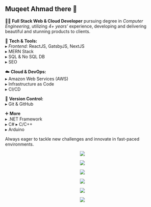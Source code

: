 ## Muqeet Ahmad there 👋

👨‍💻 **Full Stack Web & Cloud Developer** pursuing degree in _Computer Engineering_, utilizing _4+ years’_ experience, developing and delivering beautiful and stunning products to clients.

🚀 **Tech & Tools:**  
    &#9656; _Frontend:_ ReactJS, GatsbyJS, NextJS  
    &#9656; MERN Stack  
    &#9656; SQL & No SQL DB  
    &#9656; SEO  
  
☁️ **Cloud & DevOps:**  
     &#9656; Amazon Web Services (AWS)  
     &#9656; Infrastructure as Code   
     &#9656; CI/CD  
  
🔧 **Version Control:**  
     &#9656; Git & GitHub
  
➕ **More**  
    &#9656; .NET Framework  
    &#9656; C# 
    &#9656; C/C++  
    &#9656; Arduino  

Always eager to tackle new challenges and innovate in fast-paced environments.
   
<p align="center">
  <a href="https://skillicons.dev">
    <img src="https://skillicons.dev/icons?i=aws,gcp,azure,netlify" />   
  </a>
</p>
<p align="center">
  <a href="https://skillicons.dev">
    <img src="https://skillicons.dev/icons?i=react,gatsby,next,dotnet" />   
  </a>
</p>
<p align="center">
  <a href="https://skillicons.dev">
    <img src="https://skillicons.dev/icons?i=express,nodejs,npm,linux" />   
  </a>
</p>
<p align="center">
  <a href="https://skillicons.dev">
    <img src="https://skillicons.dev/icons?i=mysql,firebase,mongodb,dynamodb" />   
  </a>
</p>
<p align="center">
  <a href="https://skillicons.dev">
    <img src="https://skillicons.dev/icons?i=ts,c,cpp,cs" />   
  </a>
</p>
<p align="center">
  <a href="https://skillicons.dev">
    <img src="https://skillicons.dev/icons?i=git,github,githubactions" />   
  </a>
</p>


